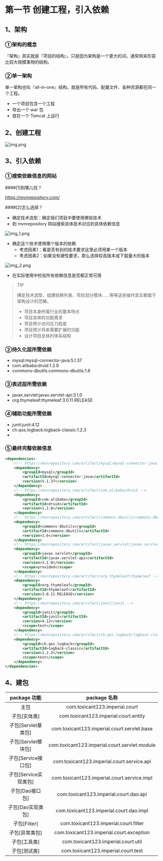 # 第一节 创建工程，引入依赖

## 1、架构

### ①架构的概念

『架构』其实就是『项目的结构』，只是因为架构是一个更大的词，通常用来形容比较大规模事物的结构。

### ②单一架构

单一架构也叫『all-in-one』结构，就是所有代码、配置文件、各种资源都在同一个工程。

* 一个项目包含一个工程
* 导出一个 war 包
* 放在一个 Tomcat 上运行

## 2、创建工程

![img.png](img.png)

## 3、引入依赖

### ①搜索依赖信息的网站

####[1]到哪儿找？

https://mvnrepository.com/

####[2]怎么选择？

* 确定技术选型：确定我们项目中要使用哪些技术
* 到 mvnrepository 网站搜索具体技术对应的具体依赖信息

![img_1.png](img_1.png)

* 确定这个技术使用哪个版本的依赖
  - 考虑因素1：看是否有别的技术要求这里必须用某一个版本
  - 考虑因素2：如果没有硬性要求，那么选择较高版本或下载量大的版本

![img_2.png](img_2.png)

* 在实际使用中检验所有依赖信息是否都正常可用

> TIP
> 
> 确定技术选型、组建依赖列表、项目划分模块……等等这些操作其实都属于架构设计的范畴。
> 
> * 项目本身所属行业的基本特点
> * 项目具体的功能需求
> * 项目预计访问压力程度
> * 项目预计将来需要扩展的功能
> * 设计项目总体的体系结构

### ②持久化层所需依赖

* mysql:mysql-connector-java:5.1.37
* com.alibaba:druid:1.2.8
* commons-dbutils:commons-dbutils:1.6

### ③表述层所需依赖

* javax.servlet:javax.servlet-api:3.1.0
* org.thymeleaf:thymeleaf:3.0.11.RELEASE

### ④辅助功能所需依赖

* junit:junit:4.12
* ch.qos.logback:logback-classic:1.2.3
* 
### ⑤最终完整依赖信息

```xml
<dependencies>
    <!-- https://mvnrepository.com/artifact/mysql/mysql-connector-java -->
    <dependency>
        <groupId>mysql</groupId>
        <artifactId>mysql-connector-java</artifactId>
        <version>5.1.37</version>
    </dependency>
    <!-- https://mvnrepository.com/artifact/com.alibaba/druid -->
    <dependency>
        <groupId>com.alibaba</groupId>
        <artifactId>druid</artifactId>
        <version>1.2.8</version>
    </dependency>
    <!-- https://mvnrepository.com/artifact/commons-dbutils/commons-dbutils -->
    <dependency>
        <groupId>commons-dbutils</groupId>
        <artifactId>commons-dbutils</artifactId>
        <version>1.6</version>
    </dependency>
    <!-- https://mvnrepository.com/artifact/javax.servlet/javax.servlet-api -->
    <dependency>
        <groupId>javax.servlet</groupId>
        <artifactId>javax.servlet-api</artifactId>
        <version>3.1.0</version>
        <scope>provided</scope>
    </dependency>
    <!-- https://mvnrepository.com/artifact/org.thymeleaf/thymeleaf -->
    <dependency>
        <groupId>org.thymeleaf</groupId>
        <artifactId>thymeleaf</artifactId>
        <version>3.0.11.RELEASE</version>
    </dependency>
    <!-- https://mvnrepository.com/artifact/junit/junit -->
    <dependency>
        <groupId>junit</groupId>
        <artifactId>junit</artifactId>
        <version>4.12</version>
        <scope>test</scope>
    </dependency>
    <!-- https://mvnrepository.com/artifact/ch.qos.logback/logback-classic -->
    <dependency>
        <groupId>ch.qos.logback</groupId>
        <artifactId>logback-classic</artifactId>
        <version>1.2.3</version>
        <scope>test</scope>
    </dependency>
</dependencies>
```

## 4、建包

|   package 功能    |                  package 名称                   |
|:---------------:|:---------------------------------------------:|
|       主包        |        com.toxicant123.imperial.court         |
|     子包[实体类]     |     com.toxicant123.imperial.court.entity     |
| 子包[Servlet基类包]  |  com.toxicant123.imperial.court.servlet.base  |
| 子包[Servlet模块包]  | com.toxicant123.imperial.court.servlet.module |
| 子包[Service接口包]  |  com.toxicant123.imperial.court.service.api   |
| 子包[Service实现类包] |  com.toxicant123.imperial.court.service.impl  |
|   子包[Dao接口包]    |    com.toxicant123.imperial.court.dao.api     |
|   子包[Dao实现类包]   |    com.toxicant123.imperial.court.dao.impl    |
|   子包[Filter]    |     com.toxicant123.imperial.court.filter     |
|    子包[异常类包]     |   com.toxicant123.imperial.court.exception    |
|     子包[工具类]     |      com.toxicant123.imperial.court.util      |
|     子包[测试类]     |      com.toxicant123.imperial.court.test      |
